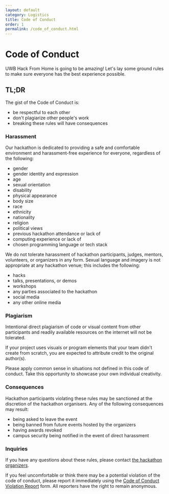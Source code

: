 ```yaml
---
layout: default
category: Logistics
title: Code of Conduct
order: 1
permalink: /code_of_conduct.html
---
```


# Code of Conduct

UWB Hack From Home is going to be amazing! Let's lay some ground rules to make sure everyone has the best experience possible.

## TL;DR

The gist of the Code of Conduct is:

* be respectful to each other
* don't plagiarize other people's work
* breaking these rules will have consequences

### Harassment

Our hackathon is dedicated to providing a safe and comfortable environment and harassment-free experience for everyone, regardless of the following:

* gender
* gender identity and expression
* age
* sexual orientation
* disability
* physical appearance
* body size
* race
* ethnicity
* nationality
* religion
* political views
* previous hackathon attendance or lack of
* computing experience or lack of
* chosen programming language or tech stack

We do not tolerate harassment of hackathon participants, judges, mentors, volunteers, or organizers in any form. Sexual language and imagery is not appropriate at any hackathon venue; this includes the following:

* hacks
* talks, presentations, or demos
* workshops
* any parties associated to the hackathon
* social media
* any other online media

### Plagiarism 

Intentional direct plagiarism of code or visual content from other participants and readily available resources on the internet will not be tolerated.

If your project uses visuals or program elements that your team didn't create from scratch, you are expected to attribute credit to the original author(s).

Please apply common sense in situations not defined in this code of conduct. Take this opportunity to showcase your own individual creativity.

### Consequences

Hackathon participants violating these rules may be sanctioned at the discretion of the hackathon organisers. Any of the following consequences may result:

* being asked to leave the event
* being banned from future events hosted by the organizers
* having awards revoked
* campus security being notified in the event of direct harassment

### Inquiries

If you have any questions about these rules, please contact [the hackathon organizers](https://uwbacm.com).

If you feel uncomfortable or think there may be a potential violation of the code of conduct, please report it immediately using the [Code of Conduct Violation Report](https://forms.gle/NXxSczeFCLFaPtBY7) form. All reporters have the right to remain anonymous.
